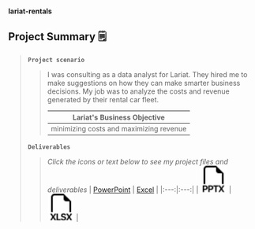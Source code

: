 #### lariat-rentals
## Project Summary 🗒️
> **`Project scenario`**
> > I was consulting as a data analyst for Lariat. They hired me to make suggestions on how they can make smarter business decisions. My job was to analyze the costs and revenue generated by their rental car fleet. 
> >
> > | **Lariat's Business Objective** |
> > |---|
> > | minimizing costs and maximizing revenue |
>
> **`Deliverables`**
> > *Click the icons or text below to see my project files and deliverables*
> > | [PowerPoint](https://1drv.ms/p/s!Ahpkb3AfX4xfhLwtwCAS3g6L6ZA6sQ?e=3JhUY6) | [Excel](https://1drv.ms/x/s!Ahpkb3AfX4xfhLw5nv0BCOoHdWSS5g?e=knZCre) |
> > |:---:|:---:|
> > | [<img src="images/static/filetype-pptx.svg" width="54px">](https://1drv.ms/p/s!Ahpkb3AfX4xfhLwtwCAS3g6L6ZA6sQ?e=3JhUY6) | [<img src="images/static/filetype-xlsx.svg" width="54px">](https://1drv.ms/x/s!Ahpkb3AfX4xfhLw5nv0BCOoHdWSS5g?e=knZCre) |
